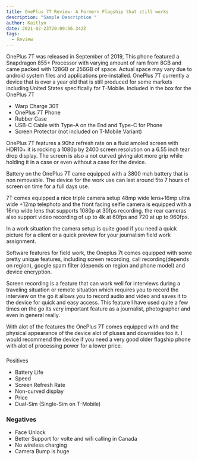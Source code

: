 ```yaml
---
title: OnePlus 7T Review- A Formern Flagship that still works
description: "Sample Description "
author: Kaitlyn
date: 2021-02-23T20:09:56.342Z
tags:
  - Review
---
```

OnePlus 7T was released in September of 2019, This phone featured a Snapdragon 855+ Processor with varying amount of ram from 8GB and came packed with 128GB or 256GB of space.
Actual space may vary due to android system files and applications pre-installed.
OnePlus 7T currently a device that is over a year old that is still produced for some markets including United States specifically for T-Mobile.
Included in the box for the OnePlus 7T

* Warp Charge 30T
* OnePlus 7T Phone
* Rubber Case
* USB-C Cable with Type-A on the End and Type-C for Phone
* Screen Protector (not included on T-Mobile Variant)

OnePlus 7T features a 90hz refresh rate on a fluid amoled screen with HDR10+ it is rocking a 1080p by 2400 screen resolution on a 6.55 inch tear drop display. The screen is also a not curved giving alot more grip while holding it in a case  or even without a case for the device.


Battery on the OnePlus 7T came equipped with a 3800 mah battery that is non removable. The device for the work use can last around 5to 7 hours of screen on time for a full days use.


 7T comes equipped a nice triple camera setup 48mp wide lens+16mp ultra wide +12mp telephoto and the front facing selfie camera is equipped with a 16mp wide lens  that supports 1080p at 30fps recording. the rear cameras also support video recording of up to 4k at 60fps and 720 at up to 960fps.


In a work situation the camera setup is quite good if you need a quick picture for a client or a quick preview for your journalism field work assignment.


Software features for field work, the Oneplus 7t comes equipped with some pretty unique features, including screen recording, call recording(depends on region), google spam filter (depends on region and phone model) and device encryption.


Screen recording is a feature that can work well for interviews during a traveling situation or remote situation which requires you to record the interview on the go it allows you to record audio and video and saves it to the device for quick and easy access. This feature I have used quite a few times on the go its very important feature as a journalist, photographer and even in general really.


With alot of the features the OnePlus 7T comes equipped with and the physical appearance of the device alot of pluses and downsides too it. I would recommend the device if you need a very good older flagship phone with alot of processing power for a lower price.

### 
Positives

* Battery Life
* Speed
* Screen Refresh Rate
* Non-curved display
* Price
* Dual-Sim (Single-Sim on T-Mobile)

### Negatives

* Face Unlock
* Better Support for volte and wifi calling in Canada
* No wireless charging
* Camera Bump is huge